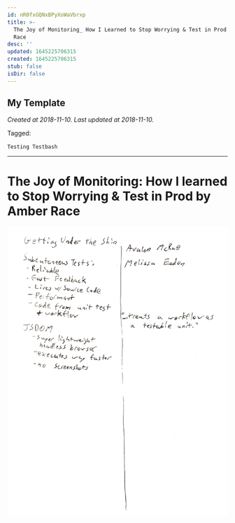 ```yaml
---
id: nR0fxGQNxBPyXoWaVbrxp
title: >-
  The Joy of Monitoring_ How I Learned to Stop Worrying & Test in Prod by Amber
  Race
desc: ''
updated: 1645225706315
created: 1645225706315
stub: false
isDir: false
---
```

My Template
---

_Created at 2018-11-10._
_Last updated at 2018-11-10._



Tagged: 
```
Testing Testbash
```


---

# The Joy of Monitoring: How I learned to Stop Worrying & Test in Prod by Amber Race


![RB 2018-11-1012.jpg](assets/RB-2018-11-1012.jpg)

